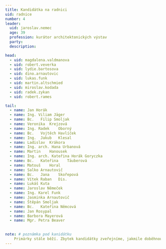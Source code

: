 ```yaml
---
title: Kandidátka na radnici
uid: radnice
number: 4 
leader:
  uid: jaroslav.nemec
  age: 39
  profession: kurátor architektonických výstav
  party:
  description: 

head: 
  - uid: magdalena.valdmanova 
  - uid: robert.veverka
  - uid: lydie.bartosova 
  - uid: dino.arnautovic
  - uid: lukas.funk 
  - uid: martin.altschmied
  - uid: miroslav.kodada
  - uid: radek.zykan
  - uid: robert.rames

tail: 
  - name: Jan Horák
  - name: Ing. Viliam Jäger
  - name: Bc.	Filip Smoljak
  - name: Veronika 	Krejzová
  - name: Ing. Radek	Oborný
  - name: Bc.	Vojtěch Havlíček
  - name: Ing.	Jakub 	Klesal
  - name: Ladislav	Krákora
  - name: Ing. arch. Hana Urbanová
  - name: Martin 	Hanousek
  - name: Ing. arch. Kateřina Horák Goryczka
  - name: Bc.	Kateřina 	Täuberová
  - name: Matouš 	Horal
  - name: Salko Arnautovič
  - name: Bc.	Jana 	Skořepová
  - name: Vítek Raban	Dis.
  - name: Lukáš Kuta	
  - name: Jaroslav Němeček
  - name: Ing. Karel Funk
  - name: Jasminka Arnautovič
  - name: Štěpán Smoljak
  - name: Bc.	Kateřina Němcová
  - name: Jan Rosypal
  - name: Barbora Mayerová
  - name: Mgr. Petra Beaver
  
  
note: # poznámka pod kanidátku
    Primárky stále běží. Zbytek kandidátky zveřejníme, jakmile doběhnou.
---
```

